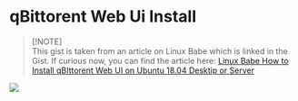 # qBittorent Web Ui Install

> [!NOTE]\
> This gist is taken from an article on Linux Babe which is linked in the Gist. If curious now, you can find the article here: [Linux Babe How to Install qBIttorent Web UI on Ubuntu 18.04 Desktip or Server](https://www.linuxbabe.com/ubuntu/install-qbittorrent-ubuntu-18-04-desktop-server)
>
> 


<a href="https://gist.github.com/twhite96/631d3544ce01c47a6de787f6c47af60b"> <img src="https://github-readme-stats-git-master-twhite96.vercel.app/api/gist?id=631d3544ce01c47a6de787f6c47af60b"></a>

